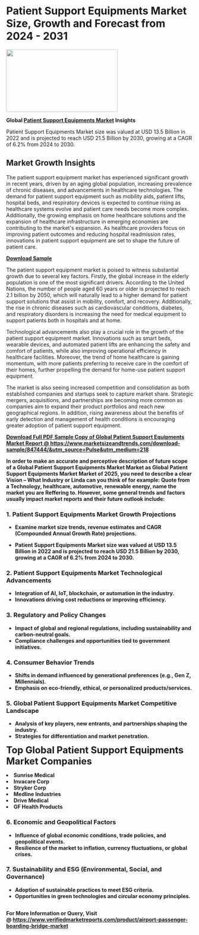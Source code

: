 <H1>Patient Support Equipments Market Size, Growth and Forecast from 2024 - 2031</H1><img class="aligncenter size-medium wp-image-584254" src="https://thirdeyenews.in/wp-content/uploads/2024/09/Global-Market-Research-300x168.jpeg" alt="" width="300" height="168" /><p><strong>Global&nbsp;<a href="https://www.marketsizeandtrends.com/download-sample/847444/&amp;utm_source=Pulse&amp;utm_medium=218">Patient Support Equipments Market</a> Insights</strong></p><p>Patient Support Equipments Market size was valued at USD 13.5 Billion in 2022 and is projected to reach USD 21.5 Billion by 2030, growing at a CAGR of 6.2% from 2024 to 2030.</p><p><h2>Market Growth Insights</h2> <p>The patient support equipment market has experienced significant growth in recent years, driven by an aging global population, increasing prevalence of chronic diseases, and advancements in healthcare technologies. The demand for patient support equipment such as mobility aids, patient lifts, hospital beds, and respiratory devices is expected to continue rising as healthcare systems evolve and patient care needs become more complex. Additionally, the growing emphasis on home healthcare solutions and the expansion of healthcare infrastructure in emerging economies are contributing to the market's expansion. As healthcare providers focus on improving patient outcomes and reducing hospital readmission rates, innovations in patient support equipment are set to shape the future of patient care.</p> <p><strong><a href="#">Download Sample</a></strong></p> <p>The patient support equipment market is poised to witness substantial growth due to several key factors. Firstly, the global increase in the elderly population is one of the most significant drivers. According to the United Nations, the number of people aged 60 years or older is projected to reach 2.1 billion by 2050, which will naturally lead to a higher demand for patient support solutions that assist in mobility, comfort, and recovery. Additionally, the rise in chronic diseases such as cardiovascular conditions, diabetes, and respiratory disorders is increasing the need for medical equipment to support patients both in hospitals and at home.</p> <p>Technological advancements also play a crucial role in the growth of the patient support equipment market. Innovations such as smart beds, wearable devices, and automated patient lifts are enhancing the safety and comfort of patients, while also improving operational efficiency in healthcare facilities. Moreover, the trend of home healthcare is gaining momentum, with more patients preferring to receive care in the comfort of their homes, further propelling the demand for home-use patient support equipment.</p> <p>The market is also seeing increased competition and consolidation as both established companies and startups seek to capture market share. Strategic mergers, acquisitions, and partnerships are becoming more common as companies aim to expand their product portfolios and reach new geographical regions. In addition, rising awareness about the benefits of early detection and management of health conditions is encouraging greater adoption of patient support equipment.</p> <p><strong><a href="#"></p><p><span class=""><strong>Download Full PDF Sample Copy of Global Patient Support Equipments Market Report</strong> @ <a href="https://www.marketsizeandtrends.com/download-sample/847444/&amp;utm_source=Pulse&amp;utm_medium=218" target="_blank">https://www.marketsizeandtrends.com/download-sample/847444/&amp;utm_source=Pulse&amp;utm_medium=218</a></span></p><p>In order to make an accurate and perceptive description of future scope of a Global&nbsp;Patient Support Equipments Market Market as Global&nbsp;Patient Support Equipments Market Market of 2025, you need to describe a clear Vision &ndash; What Industry or Linda can you think of for example: Quote from a Technology, healthcare, automotive, renewable energy, name the market you are Reffering to. However, some general trends and factors usually impact market reports and their future outlook include:</p><h3>1.&nbsp;<strong>Patient Support Equipments Market Growth Projections</strong></h3><ul><li>Examine market size trends, revenue estimates and CAGR (Compounded Annual Growth Rate) projections.</li><li><p>Patient Support Equipments Market size was valued at USD 13.5 Billion in 2022 and is projected to reach USD 21.5 Billion by 2030, growing at a CAGR of 6.2% from 2024 to 2030.</p></li></ul><h3>2.&nbsp;<strong>Patient Support Equipments Market Technological Advancements</strong></h3><ul><li>Integration of AI, IoT, blockchain, or automation in the industry.</li><li>Innovations driving cost reductions or improving efficiency.</li></ul><h3>3.&nbsp;<strong>Regulatory and Policy Changes</strong></h3><ul><li>Impact of global and regional regulations, including sustainability and carbon-neutral goals.</li><li>Compliance challenges and opportunities tied to government initiatives.</li></ul><h3>4.&nbsp;<strong>Consumer Behavior Trends</strong></h3><ul><li>Shifts in demand influenced by generational preferences (e.g., Gen Z, Millennials).</li><li>Emphasis on eco-friendly, ethical, or personalized products/services.</li></ul><h3>5.&nbsp;<strong>Global Patient Support Equipments Market Competitive Landscape</strong></h3><ul><li>Analysis of key players, new entrants, and partnerships shaping the industry.</li><li>Strategies for differentiation and market penetration.</li></ul><p data-pm-slice="1 1 []"><span style="color: inherit; font-family: inherit; font-size: 25px;">Top Global Patient Support Equipments Market Companies</span></p><div class="" data-test-id=""><p><li>Sunrise Medical</li><li> Invacare Corp</li><li> Stryker Corp</li><li> Medline Industries</li><li> Drive Medical</li><li> GF Health Products</li></p></div><h3>6.&nbsp;<strong>Economic and Geopolitical Factors</strong></h3><ul><li>Influence of global economic conditions, trade policies, and geopolitical events.</li><li>Resilience of the market to inflation, currency fluctuations, or global crises.</li></ul><h3>7.&nbsp;<strong>Sustainability and ESG (Environmental, Social, and Governance)</strong></h3><ul><li>Adoption of sustainable practices to meet ESG criteria.</li><li>Opportunities in green technologies and circular economy principles.</li></ul><h2><strong style="font-size: 14px;">For More Information or Query, Visit @&nbsp;</strong><a style="background-color: #ffffff; font-size: 14px;" href="https://www.marketsizeandtrends.com/report/patient-support-equipments-market/" target="_blank">https://www.verifiedmarketreports.com/product/airport-passenger-boarding-bridge-market</a></h2>
